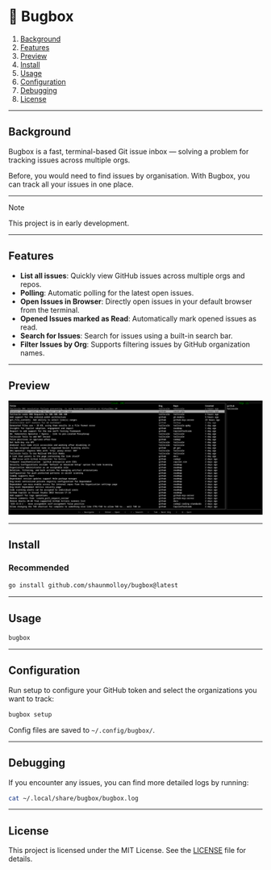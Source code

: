 # 🐛 Bugbox

1. [Background](#background)
1. [Features](#features)
1. [Preview](#preview)
1. [Install](#install)
1. [Usage](#usage)
1. [Configuration](#configuration)
1. [Debugging](#debugging)
1. [License](#license)

---

## Background

Bugbox is a fast, terminal-based Git issue inbox — solving a problem for tracking issues across multiple orgs.

Before, you would need to find issues by organisation. With Bugbox, you can track all your issues in one place.

---

> [!NOTE]  
> This project is in early development.

---

## Features

- **List all issues**: Quickly view GitHub issues across multiple orgs and repos.
- **Polling**: Automatic polling for the latest open issues.
- **Open Issues in Browser**: Directly open issues in your default browser from the terminal.
- **Opened Issues marked as Read**: Automatically mark opened issues as read.
- **Search for Issues**: Search for issues using a built-in search bar.
- **Filter Issues by Org**: Supports filtering issues by GitHub organization names.

---

## Preview

![Screenshot](./screenshot.png)

---

## Install

### Recommended

```bash
go install github.com/shaunmolloy/bugbox@latest
```

---

## Usage

```bash
bugbox
```

---

## Configuration

Run setup to configure your GitHub token and select the organizations you want to track:

```bash
bugbox setup
```

Config files are saved to `~/.config/bugbox/`.

---

## Debugging

If you encounter any issues, you can find more detailed logs by running:

```bash
cat ~/.local/share/bugbox/bugbox.log
```

---

## License

This project is licensed under the MIT License. See the [LICENSE](LICENSE) file for details.
